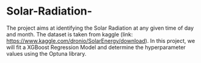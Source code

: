 # Solar-Radiation-
The project aims at identifying the Solar Radiation at any given time of day and month. The dataset is taken from kaggle (link: https://www.kaggle.com/dronio/SolarEnergy/download). In this project, we will fit a XGBoost Regression Model and determine the hyperparameter values using the Optuna library.
